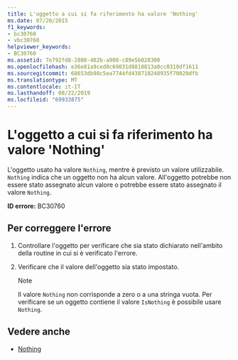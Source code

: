 ```yaml
---
title: L'oggetto a cui si fa riferimento ha valore 'Nothing'
ms.date: 07/20/2015
f1_keywords:
- bc30760
- vbc30760
helpviewer_keywords:
- BC30760
ms.assetid: 7e792fd8-2880-402b-a908-c89e5b028300
ms.openlocfilehash: e36e81a9ced0c69031d8810813a0cc0310df1611
ms.sourcegitcommit: 68653db98c5ea7744fd438710248935f70020dfb
ms.translationtype: MT
ms.contentlocale: it-IT
ms.lasthandoff: 08/22/2019
ms.locfileid: "69933875"
---
```

# <a name="referenced-object-has-a-value-of-nothing"></a>L'oggetto a cui si fa riferimento ha valore 'Nothing'
L'oggetto usato ha valore `Nothing`, mentre è previsto un valore utilizzabile. `Nothing` indica che un oggetto non ha alcun valore. All'oggetto potrebbe non essere stato assegnato alcun valore o potrebbe essere stato assegnato il valore `Nothing`.  
  
 **ID errore:** BC30760  
  
## <a name="to-correct-this-error"></a>Per correggere l'errore  
  
1. Controllare l'oggetto per verificare che sia stato dichiarato nell'ambito della routine in cui si è verificato l'errore.  
  
2. Verificare che il valore dell'oggetto sia stato impostato.  
  
    > [!NOTE]
    > Il valore `Nothing` non corrisponde a zero o a una stringa vuota. Per verificare se un oggetto contiene il valore `IsNothing` è possibile usare `Nothing`.  
  
## <a name="see-also"></a>Vedere anche

- [Nothing](../../visual-basic/language-reference/nothing.md)
